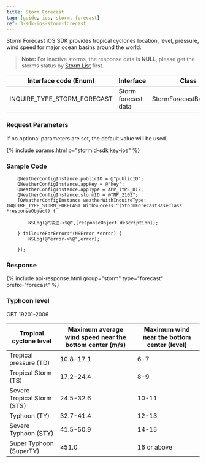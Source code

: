 ```yaml
---
title: Storm Forecast
tag: [guide, ios, storm, forecast]
ref: 3-sdk-ios-storm-forecast
---
```


Storm Forecast iOS SDK provides tropical cyclones location, level, pressure, wind speed for major ocean basins around the world.

> **Note:** For inactive storms, the response data is **NULL**, please get the storms status by [Storm List](/en/docs/ios-sdk/tropical-cyclone/ios-storm-list/) first.


| Interface code (Enum)             | Interface     | Class                 |
| --------------------------- | -------- | ---------------------- |
| INQUIRE_TYPE_STORM_FORECAST | Storm forecast data | StormForecastBaseClass |

### Request Parameters

If no optional parameters are set, the default value will be used.

{% include params.html p="stormid-sdk key-ios" %}

### Sample Code

```objc
    QWeatherConfigInstance.publicID = @"publicID";
    QWeatherConfigInstance.appKey = @"key";
    QWeatherConfigInstance.appType = APP_TYPE_BIZ;    
    QWeatherConfigInstance.stormID = @"NP_2102";
    [QWeatherConfigInstance weatherWithInquireType: INQUIRE_TYPE_STORM_FORECAST WithSuccess:^(StormForecastBaseClass  *responseObject) {
        
        NSLog(@"描述->%@",[responseObject description]);
        
    } faileureForError:^(NSError *error) {
        NSLog(@"error->%@",error);
        
    }];
```
     
### Response

{% include api-response.html group="storm" type="forecast" prefix="forecast"  %}

### Typhoon level

GBT 19201-2006

| Tropical cyclone level | Maximum average wind speed near the bottom center (m/s) | Maximum wind near the bottom center (level) |
| ------------------- | ----------------------------- | ------------------------ |
| Tropical pressure (TD) | 10.8-17.1 | 6-7 |
| Tropical Storm (TS) | 17.2-24.4 | 8-9 |
| Severe Tropical Storm (STS) | 24.5-32.6 | 10-11 |
| Typhoon (TY) | 32.7-41.4 | 12-13 |
| Severe Typhoon (STY) | 41.5-50.9 | 14-15 |
| Super Typhoon (SuperTY) | ≥51.0 | 16 or above |